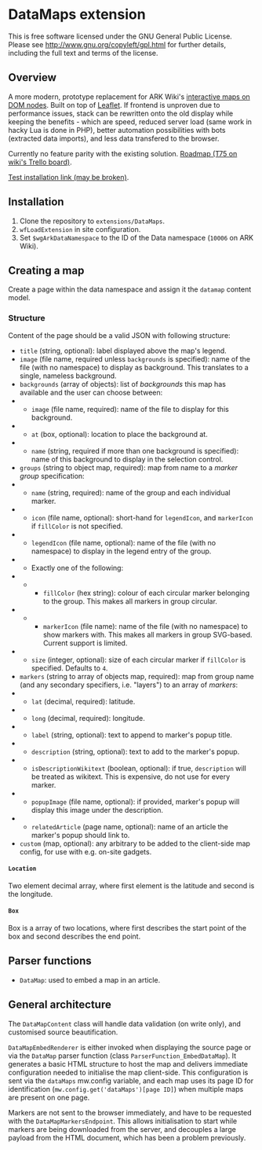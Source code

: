 # DataMaps extension

This is free software licensed under the GNU General Public License. Please
see http://www.gnu.org/copyleft/gpl.html for further details, including the
full text and terms of the license.

## Overview
A more modern, prototype replacement for ARK Wiki's [interactive maps on DOM nodes](https://ark.wiki.gg/wiki/Module:ResourceMap).
Built on top of [Leaflet](https://leafletjs.com/). If frontend is unproven due to performance issues, stack can be rewritten onto
the old display while keeping the benefits - which are speed, reduced server load (same work in hacky Lua is done in PHP), better
automation possibilities with bots (extracted data imports), and less data transfered to the browser.

Currently no feature parity with the existing solution. [Roadmap (T75 on wiki's Trello board)](https://trello.com/c/CiLfCspG/75-datamaps-extension-for-fjordurs-release).

[Test installation link (may be broken)](https://ark-wcmove-sandbox.mglolenstine.xyz/wiki/Map_transclusion_01).

## Installation
1. Clone the repository to `extensions/DataMaps`.
2. `wfLoadExtension` in site configuration.
3. Set `$wgArkDataNamespace` to the ID of the Data namespace (`10006` on ARK Wiki).

## Creating a map
Create a page within the data namespace and assign it the `datamap` content model.

### Structure
Content of the page should be a valid JSON with following structure:
* `title` (string, optional): label displayed above the map's legend.
* `image` (file name, required unless `backgrounds` is specified): name of the file (with no namespace) to display as background. This translates to a single, nameless background.
* `backgrounds` (array of objects): list of *backgrounds* this map has available and the user can choose between:
* * `image` (file name, required): name of the file to display for this background.
* * `at` (box, optional): location to place the background at.
* * `name` (string, required if more than one background is specified): name of this background to display in the selection control.
* `groups` (string to object map, required): map from name to a *marker group* specification:
* * `name` (string, required): name of the group and each individual marker.
* * `icon` (file name, optional): short-hand for `legendIcon`, and `markerIcon` if `fillColor` is not specified.
* * `legendIcon` (file name, optional): name of the file (with no namespace) to display in the legend entry of the group.
* * Exactly one of the following:
* * * `fillColor` (hex string): colour of each circular marker belonging to the group. This makes all markers in group circular.
* * * `markerIcon` (file name): name of the file (with no namespace) to show markers with. This makes all markers in group SVG-based. Current support is limited.
* * `size` (integer, optional): size of each circular marker if `fillColor` is specified. Defaults to `4`.
* `markers` (string to array of objects map, required): map from group name (and any secondary specifiers, i.e. "layers") to an array of *markers*:
* * `lat` (decimal, required): latitude.
* * `long` (decimal, required): longitude.
* * `label` (string, optional): text to append to marker's popup title.
* * `description` (string, optional): text to add to the marker's popup.
* * `isDescriptionWikitext` (boolean, optional): if true, `description` will be treated as wikitext. This is expensive, do not use for every marker.
* * `popupImage` (file name, optional): if provided, marker's popup will display this image under the description.
* * `relatedArticle` (page name, optional): name of an article the marker's popup should link to.
* `custom` (map, optional): any arbitrary to be added to the client-side map config, for use with e.g. on-site gadgets.

#### `Location`
Two element decimal array, where first element is the latitude and second is the longitude.

#### `Box`
Box is a array of two locations, where first describes the start point of the box and second describes the end point.

## Parser functions
* `DataMap`: used to embed a map in an article.

## General architecture
The `DataMapContent` class will handle data validation (on write only), and customised source beautification.

`DataMapEmbedRenderer` is either invoked when displaying the source page or via the `DataMap` parser function (class
`ParserFunction_EmbedDataMap`). It generates a basic HTML structure to host the map and delivers immediate configuration needed
to initialise the map client-side. This configuration is sent via the `dataMaps` mw.config variable, and each map uses its page
ID for identification (`mw.config.get('dataMaps')[page ID]`) when multiple maps are present on one page.

Markers are not sent to the browser immediately, and have to be requested with the `DataMapMarkersEndpoint`. This allows
initialisation to start while markers are being downloaded from the server, and decouples a large payload from the HTML document,
which has been a problem previously.
